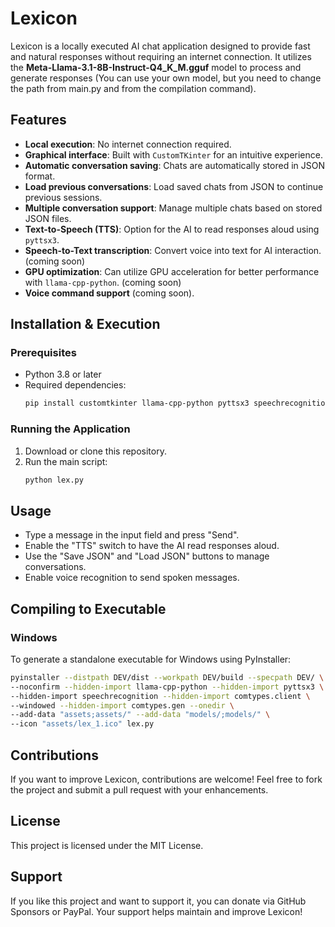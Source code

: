 # Lexicon

Lexicon is a locally executed AI chat application designed to provide fast and natural responses without requiring an internet connection. It utilizes the **Meta-Llama-3.1-8B-Instruct-Q4_K_M.gguf** model to process and generate responses (You can use your own model, but you need to change the path from main.py and from the compilation command). 

## Features

- **Local execution**: No internet connection required.
- **Graphical interface**: Built with `CustomTKinter` for an intuitive experience.
- **Automatic conversation saving**: Chats are automatically stored in JSON format.
- **Load previous conversations**: Load saved chats from JSON to continue previous sessions.
- **Multiple conversation support**: Manage multiple chats based on stored JSON files.
- **Text-to-Speech (TTS)**: Option for the AI to read responses aloud using `pyttsx3`.
- **Speech-to-Text transcription**: Convert voice into text for AI interaction. (coming soon)
- **GPU optimization**: Can utilize GPU acceleration for better performance with `llama-cpp-python`. (coming soon)
- **Voice command support** (coming soon).

## Installation & Execution

### Prerequisites

- Python 3.8 or later
- Required dependencies:
  ```bash
  pip install customtkinter llama-cpp-python pyttsx3 speechrecognition
  ```

### Running the Application

1. Download or clone this repository.
2. Run the main script:
   ```bash
   python lex.py
   ```

## Usage

- Type a message in the input field and press "Send".
- Enable the "TTS" switch to have the AI read responses aloud.
- Use the "Save JSON" and "Load JSON" buttons to manage conversations.
- Enable voice recognition to send spoken messages.

## Compiling to Executable

### Windows

To generate a standalone executable for Windows using PyInstaller:
```bash
pyinstaller --distpath DEV/dist --workpath DEV/build --specpath DEV/ \
--noconfirm --hidden-import llama-cpp-python --hidden-import pyttsx3 \
--hidden-import speechrecognition --hidden-import comtypes.client \
--windowed --hidden-import comtypes.gen --onedir \
--add-data "assets;assets/" --add-data "models/;models/" \
--icon "assets/lex_1.ico" lex.py
```

## Contributions

If you want to improve Lexicon, contributions are welcome! Feel free to fork the project and submit a pull request with your enhancements.

## License

This project is licensed under the MIT License.

## Support

If you like this project and want to support it, you can donate via GitHub Sponsors or PayPal. Your support helps maintain and improve Lexicon!

